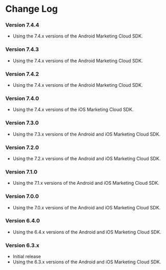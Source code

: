 Change Log
==========
### Version 7.4.4

* Using the 7.4.x versions of the Android Marketing Cloud SDK.

### Version 7.4.3

* Using the 7.4.x versions of the Android Marketing Cloud SDK.

### Version 7.4.2

* Using the 7.4.x versions of the Android Marketing Cloud SDK.

### Version 7.4.0

* Using the 7.4.x versions of the iOS Marketing Cloud SDK.

### Version 7.3.0

* Using the 7.3.x versions of the Android and iOS Marketing Cloud SDK.

### Version 7.2.0

* Using the 7.2.x versions of the Android and iOS Marketing Cloud SDK.

### Version 7.1.0

* Using the 7.1.x versions of the Android and iOS Marketing Cloud SDK.

### Version 7.0.0

* Using the 7.0.x versions of the Android and iOS Marketing Cloud SDK.

### Version 6.4.0

* Using the 6.4.x versions of the Android and iOS Marketing Cloud SDK.

### Version 6.3.x

* Initial release
* Using the 6.3.x versions of the Android and iOS Marketing Cloud SDK.